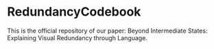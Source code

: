 # RedundancyCodebook

This is the official repository of our paper: Beyond Intermediate States: Explaining Visual Redundancy through Language.
